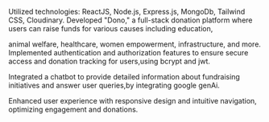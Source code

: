 Utilized technologies: ReactJS, Node.js, Express.js, MongoDb, Tailwind CSS, Cloudinary.
Developed "Dono," a full-stack donation platform where users can raise funds for various causes including education, 

animal welfare, healthcare, women empowerment, infrastructure, and more.
Implemented authentication and authorization features to ensure secure access and donation tracking for users,using bcrypt and jwt.

Integrated a chatbot to provide detailed information about fundraising initiatives and answer user queries,by integrating google genAi.

Enhanced user experience with responsive design and intuitive navigation, optimizing engagement and donations.
